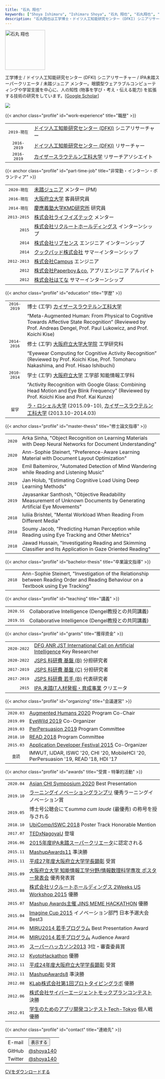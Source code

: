 ```yaml
---
title: "石丸 翔也"
keywords: ["Shoya Ishimaru", "Ishimaru Shoya", "石丸 翔也", "石丸翔也", "Shoya", "Ishimaru", "shoya140", "DFKI", "Kaiserslautern", "Portfolio", "ポートフォリオ"]
description: "石丸翔也は工学博士・ドイツ人工知能研究センター (DFKI) シニアリサーチャー・IPA未踏スーパークリエータ・未踏ジュニアメンター。眼鏡型ウェアラブルコンピューティングや学習支援を中心に、人の知性 (物事を学び・考え・伝える能力) を拡張する技術の研究をしています。"
---
```


<div class="bio">
    <img src="/img/icon_portrait.jpg" class="image-portrait" width="130px" height="130px" alt="石丸 翔也">
    <p>工学博士 / ドイツ人工知能研究センター (DFKI) シニアリサーチャー / IPA未踏スーパークリエータ / 未踏ジュニア メンター。眼鏡型ウェアラブルコンピューティングや学習支援を中心に、人の知性 (物事を学び・考え・伝える能力) を拡張する技術の研究をしています。[<a href="https://scholar.google.com/citations?user=052bgSAAAAAJ">Google Scholar</a>]</p>
</div>

![ ](/img/topics.png)

{{< anchor class="profile" id="work-experience" title="職歴" >}}

|||
|:---:|:---|
|<tt>2019-現在</tt>|<a href="https://www.dfki.de/web/">ドイツ人工知能研究センター (DFKI)</a> <span class="no-wrap">シニアリサーチャー</span>|
|<tt>2016-2019</tt>|<a href="https://www.dfki.de/web/">ドイツ人工知能研究センター (DFKI)</a> <span class="no-wrap">リサーチャー</span>|
|<tt>2016-2019</tt>|<a href="https://www.uni-kl.de">カイザースラウテルン工科大学</a> <span class="no-wrap">リサーチアソシエイト</span>|

{{< anchor class="profile" id="part-time-job" title="非常勤・インターン・ボランティア" >}}

|||
|:---:|:---|
|<tt>2020-現在</tt>|<a href="https://jr.mitou.org/">未踏ジュニア</a> メンター (PM)|
|<tt>2016-現在</tt>|<a href="http://www.osakafu-u.ac.jp/">大阪府立大学</a> <span class="no-wrap">客員研究員</span>|
|<tt>2014-現在</tt>|<a href="http://www.kmd.keio.ac.jp/jp/">慶應義塾大学KMD研究所</a> <span class="no-wrap">研究員</span>|
|<tt>2013-2015</tt>|<a href="https://life-is-tech.com/">株式会社ライフイズテック</a> メンター|
|<tt>&nbsp;&nbsp;&nbsp;&nbsp;&nbsp;2015</tt>|<a href="https://www.recruit.jp/">株式会社リクルートホールディングス</a> <span class="no-wrap">インターンシップ</span>|
|<tt>&nbsp;&nbsp;&nbsp;&nbsp;&nbsp;2014</tt>|<a href="https://www.livesense.co.jp/">株式会社リブセンス</a> <span class="no-wrap">エンジニア インターンシップ</span>|
|<tt>&nbsp;&nbsp;&nbsp;&nbsp;&nbsp;2014</tt>|<a href="https://info.cookpad.com/">クックパッド株式会社</a> <span class="no-wrap">サマーインターンシップ</span>|
|<tt>2012-2013</tt>|<a href="https://campus-inc.org/">株式会社Campus</a> <span class="no-wrap">エンジニア</span>|
|<tt>&nbsp;&nbsp;&nbsp;&nbsp;&nbsp;2012</tt>|<a href="https://pepabo.com/"/>株式会社Paperboy＆co.</a> <span class="no-wrap">アプリエンジニア アルバイト</span>|
|<tt>&nbsp;&nbsp;&nbsp;&nbsp;&nbsp;2012</tt>|<a href="https://markovlabo.net/?p=1214">株式会社はてな</a> <span class="no-wrap">サマーインターンシップ</span>|

{{< anchor class="profile" id="education" title="学歴" >}}

|||
|:---:|:---|
|<tt>2016-2019</tt>|博士 (工学) <a href="https://www.uni-kl.de">カイザースラウテルン工科大学</a> <span class="no-wrap"></span>|
||“Meta-Augmented Human: From Physical to Cognitive Towards Affective State Recognition” (Reviewed by Prof. Andreas Dengel, Prof. Paul Lukowicz, and Prof. Koichi Kise)
|<tt>2014-2016</tt>|修士 (工学) <a href="http://www.eng.osakafu-u.ac.jp/">大阪府立大学大学院</a> 工学研究科|
||“Eyewear Computing for Cognitive Activity Recognition” (Reviewed by Prof. Koichi Kise, Prof. Tomoharu Nakashima, and Prof. Hisao Ishibuchi)|
|<tt>2010-2014</tt>|学士 (工学) <a href="http://www.osakafu-u.ac.jp/">大阪府立大学</a> 工学部 <span class="no-wrap">知能情報工学科</span>|
||“Activity Recognition with Google Glass: Combining Head Motion and Eye Blink Frequency” (Reviewed by Prof. Koichi Kise and Prof. Kai Kunze)|
|<tt>留学</tt>|<a href="http://www.univ-larochelle.fr/?lang=en">ラ・ロシェル大学</a> (2015.09-10), <a href="https://www.uni-kl.de/en/home/">カイザースラウテルン工科大学</a> (2013.10-2014.03)|

{{< anchor class="profile" id="master-thesis" title="修士論文指導" >}}

|||
|:---:|:---|
|<tt>2020</tt>|Arka Sinha, "Object Recognition on Learning Materials with Deep Neural Networks for Document Understanding"|
|<tt>2020</tt>|Ann-Sophie Steinert, "Preference-Aware Learning Material with Document Layout Optimization"|
|<tt>2020</tt>|Emil Baitemirov, "Automated Detection of Mind Wandering while Reading and Listening Music"|
|<tt>2019</tt>|Jan Holub, "Estimating Cognitive Load Using Deep Learning Methods"|
|<tt>2019</tt>|Jayasankar Santhosh, "Objective Readability Measurement of Unknown Documents by Generating Artificial Eye Movements"|
|<tt>2018</tt>|Iuliia Brishtel, "Mental Workload When Reading From Different Media"|
|<tt>2018</tt>|Soumy Jacob, "Predicting Human Perception while Reading using Eye Tracking and Other Metrics"|
|<tt>2018</tt>|Jawad Hussain, "Investigating Reading and Skimming Classifier and Its Application in Gaze Oriented Reading"|

{{< anchor class="profile" id="bachelor-thesis" title="卒業論文指導" >}}

|||
|:---:|:---|
|<tt>2018</tt>|Ann-Sophie Steinert, "Investigation of the Relationship between Reading Order and Reading Behaviour on a Textbook using Eye Tracking"|

{{< anchor class="profile" id="teaching" title="講義" >}}

|||
|:---:|:---|
|<tt>2020.SS</tt>|Collaborative Intelligence (Dengel教授との共同講義)|
|<tt>2019.SS</tt>|Collaborative Intelligence (Dengel教授との共同講義)|

{{< anchor class="profile" id="grants" title="獲得資金" >}}

|||
|:---:|:---|
|<tt>2020-2022</tt>|<a href="https://idw-online.de/en/news756007">DFG ANR JST International Call on Artificial Intelligence</a> Key Researcher|
|<tt>2020-2022</tt>|<a href="https://kaken.nii.ac.jp/ja/grant/KAKENHI-PROJECT-20H04213/">JSPS 科研費 基盤 \(B\)</a> 分担研究者|
|<tt>2017-2019</tt>|<a href="https://kaken.nii.ac.jp/ja/grant/KAKENHI-PROJECT-17K00276/">JSPS 科研費 基盤 \(C\)</a> 分担研究者|
|<tt>2017-2019</tt>|<a href="https://kaken.nii.ac.jp/ja/grant/KAKENHI-PROJECT-17K12728/">JSPS 科研費 若手 (B)</a> 代表研究者|
|<tt>&nbsp;&nbsp;&nbsp;&nbsp;&nbsp;2015</tt>|<a href="https://www.ipa.go.jp/jinzai/mitou/2015/gaiyou_s-4.html">IPA 未踏IT人材発掘・育成事業</a> クリエータ|

{{< anchor class="profile" id="organizing" title="会議運営" >}}

|||
|:---:|:---|
|<tt>2020.03</tt>|<a href="https://augmented-humans.org/">Augmented Humans 2020</a> Program Co-Chair|
|<tt>2019.09</tt>|<a href="http://eyewear.pro/eyewild2019/">EyeWild 2019</a> Co-Organizer|
|<tt>2019.03</tt>|<a href="https://perpersuasion.ubi-lab.com/?fbclid=IwAR1QiuoopBcAkAVmGFygEcY4mYqrO-KjhzXZF664nhMdBb1uK1o5tFp7E4I">PerPersuasion 2019</a> Program Committee|
|<tt>2018.10</tt>|<a href="http://www.dfki.uni-kl.de/~kieni/read2018/">READ 2018</a> Program Committee|
|<tt>2015.03</tt>|<a href="http://recruit-jinji.jp/adf_fes2015/">Application Developer Festival 2015</a> Co-Organizer|
|<tt>査読</tt>|IMWUT, IJDAR, ISWC '20, CHI '20, MobileHCI '20, PerPersuasion '19, READ '18, HDI '17|

{{< anchor class="profile" id="awards" title="受賞・特筆的活動" >}}

|||
|:---:|:---|
|<tt>2020.04</tt>|<a href="https://asian-chi.github.io/2020/">Asian CHI Symposium 2020</a> Best Presentation|
|<tt>2019.10</tt>|<a href="http://ligp.gingerapp.co.jp/">ラーニングイノベーショングランプリ</a> 優秀ラーニングイノベーション賞|
|<tt>2019.05</tt>|博士号公聴会にて<i>summa cum laude</i> (最優秀) の称号を授与される|
|<tt>2018.10</tt>|<a href="http://ubicomp.org/ubicomp2018/">UbiComp/ISWC 2018</a> Poster Track Honorable Mention|
|<tt>2017.07</tt>|<a href="http://tedxnagoyau.com">TEDxNagoyaU</a> 登壇|
|<tt>2016.06</tt>|<a href="https://www.ipa.go.jp/about/press/20160602.html">2015年度IPA未踏スーパークリエータ</a>に認定される|
|<tt>2015.11</tt>|<a href="http://mashupaward.jp/">MashupAwards11</a> 準決勝|
|<tt>2015.11</tt>|<a href="http://shoya.io/ja/posts/honor2/">平成27年度大阪府立大学学長顕彰</a> 受賞|
|<tt>2015.09</tt>|<a href="http://www.osakafu-u.ac.jp/">大阪府立大学 知能情報工学分野/情報数理科学専攻 ポスター発表会</a> 優秀発表賞|
|<tt>2015.08</tt>|<a href="http://recruit-jinji.jp/workshop2015/">株式会社リクルートホールディングス 2Weeks US Workshop 2015</a> 優勝|
|<tt>2015.07</tt>|<a href="https://mashupawards.doorkeeper.jp/events/25862">Mashup Awards主催 JINS MEME HACKATHON</a> 優勝|
|<tt>2015.04</tt>|<a href="http://www.microsoft.com/ja-jp/education/imagine-cup.aspx">Imagine Cup 2015</a> イノベーション部門 日本予選大会Best3|
|<tt>2014.06</tt>|<a href ="https://sites.google.com/site/miru2014okayama/wakate">MIRU2014 若手プログラム</a> Best Presentation Award|
|<tt>2014.06</tt>|<a href ="https://sites.google.com/site/miru2014okayama/wakate">MIRU2014 若手プログラム</a> Audience Award|
|<tt>2013.05</tt>|<a href="http://jp.startup-dating.com/2013/05/super-hackathon-2013-in-osak">スーパーハッカソン2013</a> 3位・審査委員賞|
|<tt>2012.12</tt>|<a href="http://bussorenre.com/?p=45">KyotoHackathon</a> 優勝|
|<tt>2012.11</tt>|<a href="http://shoya.io/ja/posts/honor/">平成24年度大阪府立大学学長顕彰</a> 受賞|
|<tt>2012.11</tt>|<a href="http://ma8.mashupaward.jp/">MashupAwards8</a> 準決勝|
|<tt>2012.08</tt>|<a href="http://internship.blog.klab.jp/2012/08/10/ptlab1-day1/">KLab株式会社第1回プロトタイピングラボ</a> 優勝|
|<tt>2012.06</tt>|<a href="https://www.cyberagent.co.jp/list/mockplan.html">株式会社サイバーエージェントモックプランコンテスト</a> 決勝|
|<tt>2012.01</tt>|<a href="http://tech-tokyo.com/?p=679">学生のためのアプリ開発コンテストTech-Tokyo</a> 個人戦優勝|

{{< anchor class="profile" id="contact" title="連絡先" >}}

|||
|:---:|:---|
|E-mail|<span class="mail"><button>表示する</button></span>|
|GitHub|[@shoya140](https://github.com/shoya140/)|
|Twitter|[@shoya140](https://twitter.com/shoya140)|

[CVをダウンロードする](/cv.pdf)